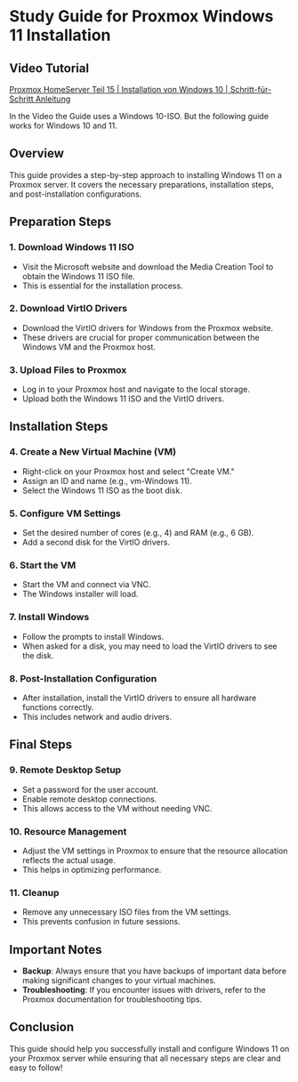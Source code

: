 # Study Guide for Proxmox Windows 11 Installation

## Video Tutorial
[Proxmox HomeServer Teil 15 | Installation von Windows 10 | Schritt-für-Schritt Anleitung](https://www.youtube.com/watch?v=9Ehgzgg-X48&list=PLRcp6YbTf6Qk3pIZnrKBTEJ8lQl5NZujz)

In the Video the Guide uses a Windows 10-ISO. But the following guide works for Windows 10 and 11.

## Overview

This guide provides a step-by-step approach to installing Windows 11 on a Proxmox server. It covers the necessary preparations, installation steps, and post-installation configurations.

## Preparation Steps

### 1. Download Windows 11 ISO
- Visit the Microsoft website and download the Media Creation Tool to obtain the Windows 11 ISO file.
- This is essential for the installation process.

### 2. Download VirtIO Drivers
- Download the VirtIO drivers for Windows from the Proxmox website.
- These drivers are crucial for proper communication between the Windows VM and the Proxmox host.

### 3. Upload Files to Proxmox
- Log in to your Proxmox host and navigate to the local storage.
- Upload both the Windows 11 ISO and the VirtIO drivers.

## Installation Steps

### 4. Create a New Virtual Machine (VM)
- Right-click on your Proxmox host and select "Create VM."
- Assign an ID and name (e.g., vm-Windows 11).
- Select the Windows 11 ISO as the boot disk.

### 5. Configure VM Settings
- Set the desired number of cores (e.g., 4) and RAM (e.g., 6 GB).
- Add a second disk for the VirtIO drivers.

### 6. Start the VM
- Start the VM and connect via VNC.
- The Windows installer will load.

### 7. Install Windows
- Follow the prompts to install Windows.
- When asked for a disk, you may need to load the VirtIO drivers to see the disk.

### 8. Post-Installation Configuration
- After installation, install the VirtIO drivers to ensure all hardware functions correctly.
- This includes network and audio drivers.

## Final Steps

### 9. Remote Desktop Setup
- Set a password for the user account.
- Enable remote desktop connections.
- This allows access to the VM without needing VNC.

### 10. Resource Management
- Adjust the VM settings in Proxmox to ensure that the resource allocation reflects the actual usage.
- This helps in optimizing performance.

### 11. Cleanup
- Remove any unnecessary ISO files from the VM settings.
- This prevents confusion in future sessions.

## Important Notes

- **Backup**: Always ensure that you have backups of important data before making significant changes to your virtual machines.
- **Troubleshooting**: If you encounter issues with drivers, refer to the Proxmox documentation for troubleshooting tips.

## Conclusion

This guide should help you successfully install and configure Windows 11 on your Proxmox server while ensuring that all necessary steps are clear and easy to follow!
